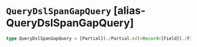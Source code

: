 # `QueryDslSpanGapQuery` [alias-QueryDslSpanGapQuery]
```typescript
type QueryDslSpanGapQuery = [Partial](./Partial.md)<Record<[Field](./Field.md), [integer](./integer.md)>>;
```
